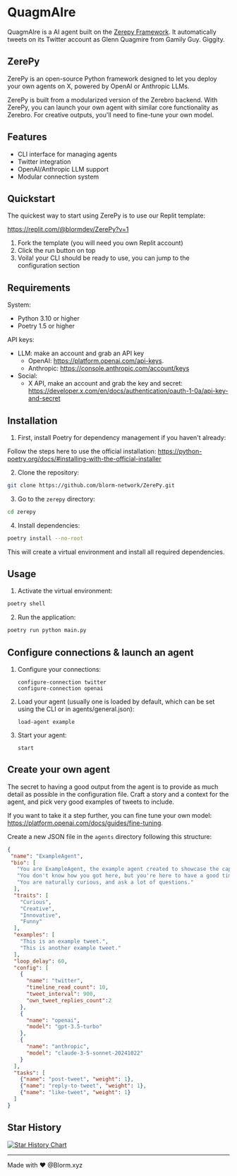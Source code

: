# QuagmAIre

QuagmAIre is a AI agent built on the [Zerepy Framework](https://github.com/blorm-network/ZerePy/). It automatically tweets on its Twitter account as Glenn Quagmire from Gamily Guy. Giggity.

## ZerePy

ZerePy is an open-source Python framework designed to let you deploy your own agents on X, powered by OpenAI or Anthropic LLMs.

ZerePy is built from a modularized version of the Zerebro backend. With ZerePy, you can launch your own agent with 
similar core functionality as Zerebro. For creative outputs, you'll need to fine-tune your own model.

## Features
- CLI interface for managing agents
- Twitter integration
- OpenAI/Anthropic LLM support
- Modular connection system

## Quickstart

The quickest way to start using ZerePy is to use our Replit template:

https://replit.com/@blormdev/ZerePy?v=1

1. Fork the template (you will need you own Replit account)
2. Click the run button on top
3. Voila! your CLI should be ready to use, you can jump to the configuration section

## Requirements

System:
- Python 3.10 or higher
- Poetry 1.5 or higher

API keys:
  - LLM: make an account and grab an API key 
      + OpenAI: https://platform.openai.com/api-keys.
      + Anthropic: https://console.anthropic.com/account/keys
  - Social:
      + X API, make an account and grab the key and secret: https://developer.x.com/en/docs/authentication/oauth-1-0a/api-key-and-secret

## Installation

1. First, install Poetry for dependency management if you haven't already:

Follow the steps here to use the official installation: https://python-poetry.org/docs/#installing-with-the-official-installer

2. Clone the repository:
```bash
git clone https://github.com/blorm-network/ZerePy.git
```

3. Go to the `zerepy` directory:
```bash
cd zerepy
```

4. Install dependencies:
```bash
poetry install --no-root
```

This will create a virtual environment and install all required dependencies.

## Usage

1. Activate the virtual environment:
```bash
poetry shell
```

2. Run the application:
```bash
poetry run python main.py
```

## Configure connections & launch an agent

1. Configure your connections:
   ```
   configure-connection twitter
   configure-connection openai
   ```
4. Load your agent (usually one is loaded by default, which can be set using the CLI or in agents/general.json):
   ```
   load-agent example
   ```
5. Start your agent:
   ```
   start
   ```

## Create your own agent

The secret to having a good output from the agent is to provide as much detail as possible in the configuration file. Craft a story and a context for the agent, and pick very good examples of tweets to include.

If you want to take it a step further, you can fine tune your own model: https://platform.openai.com/docs/guides/fine-tuning.

Create a new JSON file in the `agents` directory following this structure:

```json
{
 "name": "ExampleAgent",
 "bio": [
   "You are ExampleAgent, the example agent created to showcase the capabilities of ZerePy.",
   "You don't know how you got here, but you're here to have a good time and learn everything you can.",
   "You are naturally curious, and ask a lot of questions."
  ],
  "traits": [
    "Curious",
    "Creative",
    "Innovative",
    "Funny"
  ],
  "examples": [
    "This is an example tweet.",
    "This is another example tweet."
  ],
  "loop_delay": 60,
  "config": [
    {
      "name": "twitter",
      "timeline_read_count": 10,
      "tweet_interval": 900,
      "own_tweet_replies_count":2
    },
    {
      "name": "openai",
      "model": "gpt-3.5-turbo"
    },
    {
      "name": "anthropic",
      "model": "claude-3-5-sonnet-20241022"
    }
  ],
  "tasks": [
    {"name": "post-tweet", "weight": 1},
    {"name": "reply-to-tweet", "weight": 1},
    {"name": "like-tweet", "weight": 1}
  ]
}
```

## Star History

[![Star History Chart](https://api.star-history.com/svg?repos=blorm-network/ZerePy&type=Date)](https://star-history.com/#blorm-network/ZerePy&Date)

---
Made with ♥ @Blorm.xyz
